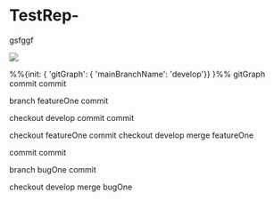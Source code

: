 # TestRep-

gsfggf

[![](https://mermaid.ink/img/pako:eNqdVLFugzAU_BXLEmKJE3Daha0VUtWhXbqyOPgBVrGNjKlaIf69hihtQwmQDJae7fO90_n0WpxqDjjCntcKJWyEWuTnwj4ZVhX-sJNMqEfDVFq8MgnuzOfwAaWu_K5Dnecl6oRPFEKpllLY86pfh4EBGSiB1bCjAd1vw20welJA-q4bOwn7w-IEhLs4fngmId2TWksghybPxOcZyTxqXVMJJod5pgu67ghT2hZglqRNAidcvFnx_wZjLf1vrmg7Uy3K-nWInnTdE62ASG0GN8ea5mA3e3KR9JIjx5cLqV3wZSr6dF306Uz0aRCsiP4Ual3TcZAmmK5wbSDt7xDCG-wAbqxwN3fagQe7eEpIcORKDhlrSpvgRHUOyhqr375UiqOMlTVscFNxZiEWLDdM_pwCF1abl-MwG2Za9w3MlZoM?type=png)](https://mermaid.live/edit#pako:eNqdVLFugzAU_BXLEmKJE3Daha0VUtWhXbqyOPgBVrGNjKlaIf69hihtQwmQDJae7fO90_n0WpxqDjjCntcKJWyEWuTnwj4ZVhX-sJNMqEfDVFq8MgnuzOfwAaWu_K5Dnecl6oRPFEKpllLY86pfh4EBGSiB1bCjAd1vw20welJA-q4bOwn7w-IEhLs4fngmId2TWksghybPxOcZyTxqXVMJJod5pgu67ghT2hZglqRNAidcvFnx_wZjLf1vrmg7Uy3K-nWInnTdE62ASG0GN8ea5mA3e3KR9JIjx5cLqV3wZSr6dF306Uz0aRCsiP4Ual3TcZAmmK5wbSDt7xDCG-wAbqxwN3fagQe7eEpIcORKDhlrSpvgRHUOyhqr375UiqOMlTVscFNxZiEWLDdM_pwCF1abl-MwG2Za9w3MlZoM)

%%{init: { 'gitGraph': { 'mainBranchName': 'develop'}} }%%
gitGraph
  commit
  commit
  
  branch featureOne
  commit

  checkout develop
  commit
  commit
  
  checkout featureOne
  commit
  checkout develop
  merge featureOne

  commit
  commit

  branch bugOne
  commit

  checkout develop
  merge bugOne
 


  



